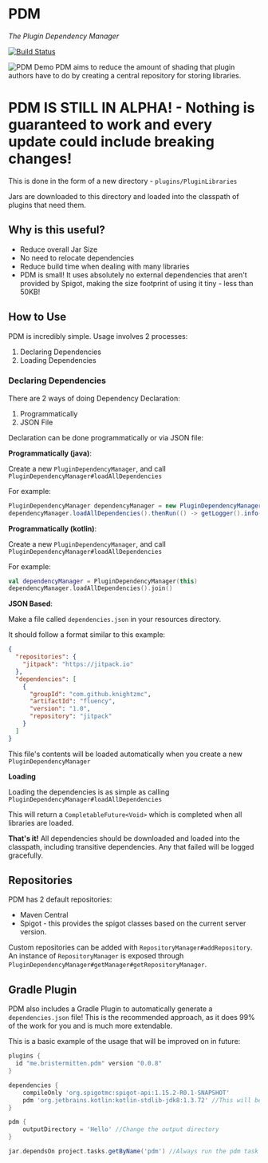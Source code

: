 # PDM
*The Plugin Dependency Manager*

[![Build Status](https://travis-ci.org/knightzmc/pdm.svg?branch=master)](https://travis-ci.org/knightzmc/pdm)

![PDM Demo](https://img.bristermitten.me/nMpAG5yZQ2.gif)
PDM aims to reduce the amount of shading that plugin authors have to do
by creating a central repository for storing libraries.



# **PDM IS STILL IN ALPHA!** - Nothing is guaranteed to work and every update could include breaking changes!




This is done in the form of a new directory - `plugins/PluginLibraries`

Jars are downloaded to this directory and loaded into the classpath of plugins that need them.

## Why is this useful?

* Reduce overall Jar Size 
* No need to relocate dependencies
* Reduce build time when dealing with many libraries
* PDM is small! It uses absolutely no external dependencies that 
aren't provided by Spigot, making the size footprint of using it tiny - less than 50KB!

## How to Use 

PDM is incredibly simple. Usage involves 2 processes: 

1. Declaring Dependencies
2. Loading Dependencies

### Declaring Dependencies

There are 2 ways of doing Dependency Declaration:
1. Programmatically
2. JSON File

Declaration can be done programmatically or via JSON file: 

**Programmatically (java)**:

Create a new `PluginDependencyManager`, and call `PluginDependencyManager#loadAllDependencies`

For example: 
```java
PluginDependencyManager dependencyManager = new PluginDependencyManager(this);
dependencyManager.loadAllDependencies().thenRun(() -> getLogger().info("All Loaded!"));
```

**Programmatically (kotlin)**:

Create a new `PluginDependencyManager`, and call `PluginDependencyManager#loadAllDependencies`

For example:
```kotlin
val dependencyManager = PluginDependencyManager(this)
dependencyManager.loadAllDependencies().join()
```

**JSON Based**:

Make a file called `dependencies.json` in your resources directory.

It should follow a format similar to this example: 

```json
{
  "repositories": {
    "jitpack": "https://jitpack.io"
  },
  "dependencies": [
    {
      "groupId": "com.github.knightzmc",
      "artifactId": "fluency",
      "version": "1.0",
      "repository": "jitpack"
    }
  ]
}
```

This file's contents will be loaded automatically when you create a new `PluginDependencyManager`


**Loading**

Loading the dependencies is as simple as calling `PluginDependencyManager#loadAllDependencies`

This will return a `CompletableFuture<Void>` which is completed when all libraries are loaded.


**That's it!** All dependencies should be downloaded and loaded into the classpath,
including transitive dependencies. Any that failed will be logged gracefully.

## Repositories
PDM has 2 default repositories:
* Maven Central
* Spigot - this provides the spigot classes based on the current server version.

Custom repositories can be added with `RepositoryManager#addRepository`. 
An instance of `RepositoryManager` is exposed through 
`PluginDependencyManager#getManager#getRepositoryManager`.


## Gradle Plugin

PDM also includes a Gradle Plugin to automatically generate a `dependencies.json` file!
This is the recommended approach, as it does 99% of the work for you and is much more extendable.

This is a basic example of the usage that will be improved on in future:

```gradle
plugins {
  id "me.bristermitten.pdm" version "0.0.8"
}

dependencies {
    compileOnly 'org.spigotmc:spigot-api:1.15.2-R0.1-SNAPSHOT'
    pdm 'org.jetbrains.kotlin:kotlin-stdlib-jdk8:1.3.72' //This will be added to the dependencies.json
}

pdm {
    outputDirectory = 'Hello' //Change the output directory
}

jar.dependsOn project.tasks.getByName('pdm') //Always run the pdm task when we build 

```
